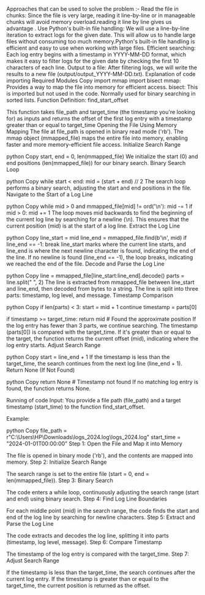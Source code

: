 Approaches that can be used to solve the problem :-
Read the file in chunks: Since the file is very large, reading it line-by-line or in manageable chunks will avoid memory overload.reading it line by line gives us advantage .
Use Python's built-in file handling: We will use a line-by-line iteration to extract logs for the given date. This will allow us to handle large files without consuming too much memory.Python's built-in file handling is efficient and easy to use when working with large files.
Efficient searching: Each log entry begins with a timestamp in YYYY-MM-DD format, which makes it easy to filter logs for the given date by checking the first 10 characters of each line.
Output to a file: After filtering logs, we will write the results to a new file (output/output_YYYY-MM-DD.txt).
Explanation of code 
importing Required Modules
Copy
import mmap
import bisect
mmap: Provides a way to map the file into memory for efficient access.
bisect: This is imported but not used in the code. Normally used for binary searching in sorted lists.
Function Definition: find_start_offset

This function takes file_path and target_time (the timestamp you're looking for) as inputs and returns the offset of the first log entry with a timestamp greater than or equal to target_time
Opening the File Using Memory Mapping
The file at file_path is opened in binary read mode ('rb').
The mmap object (mmapped_file) maps the entire file into memory, enabling faster and more memory-efficient file access.
Initialize Search Range

python
Copy
start, end = 0, len(mmapped_file)
We initialize the start (0) and end positions (len(mmapped_file)) for our binary search.
Binary Search Loop

python
Copy
while start < end:
    mid = (start + end) // 2
The search loop performs a binary search, adjusting the start and end positions in the file.
Navigate to the Start of a Log Line

python
Copy
while mid > 0 and mmapped_file[mid] != ord('\n'):
    mid -= 1
if mid > 0:
    mid += 1
The loop moves mid backwards to find the beginning of the current log line by searching for a newline (\n).
This ensures that the current position (mid) is at the start of a log line.
Extract the Log Line

python
Copy
line_start = mid
line_end = mmapped_file.find(b'\n', mid)
if line_end == -1:
    break
line_start marks where the current line starts, and line_end is where the next newline character is found, indicating the end of the line.
If no newline is found (line_end == -1), the loop breaks, indicating we reached the end of the file.
Decode and Parse the Log Line

python
Copy
line = mmapped_file[line_start:line_end].decode()
parts = line.split(" ", 2)
The line is extracted from mmapped_file between line_start and line_end, then decoded from bytes to a string.
The line is split into three parts: timestamp, log level, and message.
Timestamp Comparison

python
Copy
if len(parts) < 3:
    start = mid + 1
    continue
timestamp = parts[0]

if timestamp >= target_time:
    return mid  # Found the approximate position
If the log entry has fewer than 3 parts, we continue searching.
The timestamp (parts[0]) is compared with the target_time. If it's greater than or equal to the target, the function returns the current offset (mid), indicating where the log entry starts.
Adjust Search Range

python
Copy
start = line_end + 1
If the timestamp is less than the target_time, the search continues from the next log line (line_end + 1).
Return None (If Not Found)

python
Copy
return None  # Timestamp not found
If no matching log entry is found, the function returns None.

Running of code
Input: You provide a file path (file_path) and a target timestamp (start_time) to the function find_start_offset.

Example:

python
Copy
file_path = r"C:\Users\HP\Downloads\logs_2024.log\logs_2024.log"
start_time = "2024-01-01T00:00:00"
Step 1: Open the File and Map it into Memory

The file is opened in binary mode ('rb'), and the contents are mapped into memory.
Step 2: Initialize Search Range

The search range is set to the entire file (start = 0, end = len(mmapped_file)).
Step 3: Binary Search

The code enters a while loop, continuously adjusting the search range (start and end) using binary search.
Step 4: Find Log Line Boundaries

For each middle point (mid) in the search range, the code finds the start and end of the log line by searching for newline characters.
Step 5: Extract and Parse the Log Line

The code extracts and decodes the log line, splitting it into parts (timestamp, log level, message).
Step 6: Compare Timestamp

The timestamp of the log entry is compared with the target_time.
Step 7: Adjust Search Range

If the timestamp is less than the target_time, the search continues after the current log entry. If the timestamp is greater than or equal to the target_time, the current position is returned as the offset.
